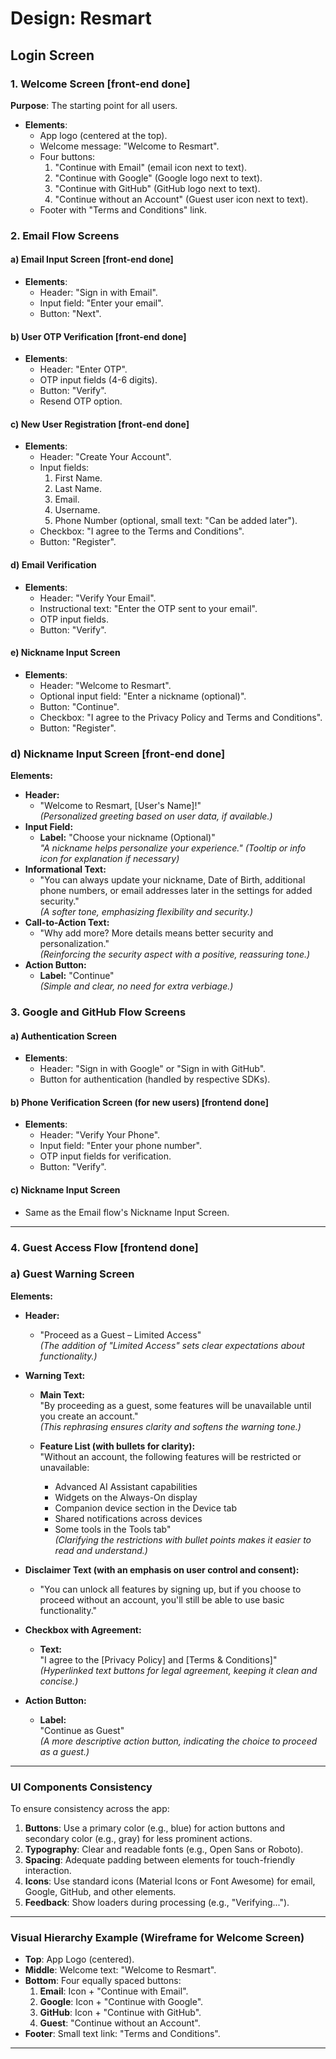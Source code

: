 # **Design: Resmart**

## **Login Screen**


### **1. Welcome Screen** [front-end done]
**Purpose**: The starting point for all users.
- **Elements**:
  - App logo (centered at the top).
  - Welcome message: "Welcome to Resmart".
  - Four buttons:
    1. "Continue with Email" (email icon next to text).
    2. "Continue with Google" (Google logo next to text).
    3. "Continue with GitHub" (GitHub logo next to text).
    4. "Continue without an Account" (Guest user icon next to text).
  - Footer with "Terms and Conditions" link.

### **2. Email Flow Screens**


#### a) **Email Input Screen**              [front-end done]
- **Elements**:
  - Header: "Sign in with Email".
  - Input field: "Enter your email".
  - Button: "Next".

#### b) **User OTP Verification**          [front-end done]
- **Elements**:
  - Header: "Enter OTP".
  - OTP input fields (4-6 digits).
  - Button: "Verify".
  - Resend OTP option.

#### c) **New User Registration**           [front-end done]
- **Elements**:
  - Header: "Create Your Account".
  - Input fields:
    1. First Name.
    2. Last Name.
    3. Email.
    4. Username.
    5. Phone Number (optional, small text: "Can be added later").
  - Checkbox: "I agree to the Terms and Conditions".
  - Button: "Register".

#### d) **Email Verification**
- **Elements**:
  - Header: "Verify Your Email".
  - Instructional text: "Enter the OTP sent to your email".
  - OTP input fields.
  - Button: "Verify".

#### e) **Nickname Input Screen**
- **Elements**:
  - Header: "Welcome to Resmart".
  - Optional input field: "Enter a nickname (optional)".
  - Button: "Continue".
  - Checkbox: "I agree to the Privacy Policy and Terms and Conditions".
  - Button: "Register".

### **d) Nickname Input Screen**                [front-end done]

**Elements:**
- **Header:**  
   - "Welcome to Resmart, [User's Name]!"  
     _(Personalized greeting based on user data, if available.)_
- **Input Field:**  
   - **Label:** "Choose your nickname (Optional)"  
     _"A nickname helps personalize your experience."_
     _(Tooltip or info icon for explanation if necessary)_
- **Informational Text:**  
   - "You can always update your nickname, Date of Birth, additional phone numbers, or email addresses later in the settings for added security."  
     _(A softer tone, emphasizing flexibility and security.)_
- **Call-to-Action Text:**  
   - "Why add more? More details means better security and personalization."  
     _(Reinforcing the security aspect with a positive, reassuring tone.)_
- **Action Button:**  
   - **Label:** "Continue"  
     _(Simple and clear, no need for extra verbiage.)_


### **3. Google and GitHub Flow Screens**

#### a) **Authentication Screen**
- **Elements**:
  - Header: "Sign in with Google" or "Sign in with GitHub".
  - Button for authentication (handled by respective SDKs).

#### b) **Phone Verification Screen** (for new users) [frontend done]
- **Elements**:
  - Header: "Verify Your Phone".
  - Input field: "Enter your phone number".
  - OTP input fields for verification.
  - Button: "Verify".

#### c) **Nickname Input Screen**
- Same as the Email flow's Nickname Input Screen.

---

### **4. Guest Access Flow**                         [frontend done]

### **a) Guest Warning Screen** 

**Elements:**
- **Header:**  
   - "Proceed as a Guest – Limited Access"  
     _(The addition of "Limited Access" sets clear expectations about functionality.)_

- **Warning Text:**  
   - **Main Text:**  
     "By proceeding as a guest, some features will be unavailable until you create an account."  
     _(This rephrasing ensures clarity and softens the warning tone.)_

   - **Feature List (with bullets for clarity):**  
     "Without an account, the following features will be restricted or unavailable:  
     - Advanced AI Assistant capabilities  
     - Widgets on the Always-On display  
     - Companion device section in the Device tab  
     - Shared notifications across devices  
     - Some tools in the Tools tab"  
     _(Clarifying the restrictions with bullet points makes it easier to read and understand.)_

- **Disclaimer Text (with an emphasis on user control and consent):**  
   - "You can unlock all features by signing up, but if you choose to proceed without an account, you'll still be able to use basic functionality."

- **Checkbox with Agreement:**  
   - **Text:**  
     "I agree to the [Privacy Policy] and [Terms & Conditions]"  
     _(Hyperlinked text buttons for legal agreement, keeping it clean and concise.)_

- **Action Button:**  
   - **Label:**  
     "Continue as Guest"  
     _(A more descriptive action button, indicating the choice to proceed as a guest.)_

--- 

### **UI Components Consistency**
To ensure consistency across the app:
1. **Buttons**: Use a primary color (e.g., blue) for action buttons and secondary color (e.g., gray) for less prominent actions.
2. **Typography**: Clear and readable fonts (e.g., Open Sans or Roboto).
3. **Spacing**: Adequate padding between elements for touch-friendly interaction.
4. **Icons**: Use standard icons (Material Icons or Font Awesome) for email, Google, GitHub, and other elements.
5. **Feedback**: Show loaders during processing (e.g., "Verifying...").

---

### **Visual Hierarchy Example (Wireframe for Welcome Screen)**

- **Top**: App Logo (centered).
- **Middle**: Welcome text: "Welcome to Resmart".
- **Bottom**: Four equally spaced buttons:
  1. **Email**: Icon + "Continue with Email".
  2. **Google**: Icon + "Continue with Google".
  3. **GitHub**: Icon + "Continue with GitHub".
  4. **Guest**: "Continue without an Account".
- **Footer**: Small text link: "Terms and Conditions".

--- 
